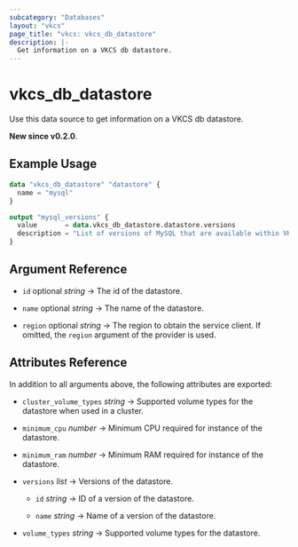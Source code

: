 ```yaml
---
subcategory: "Databases"
layout: "vkcs"
page_title: "vkcs: vkcs_db_datastore"
description: |-
  Get information on a VKCS db datastore.
---
```


# vkcs_db_datastore

Use this data source to get information on a VKCS db datastore.

**New since v0.2.0**.

## Example Usage

```terraform
data "vkcs_db_datastore" "datastore" {
  name = "mysql"
}

output "mysql_versions" {
  value       = data.vkcs_db_datastore.datastore.versions
  description = "List of versions of MySQL that are available within VKCS."
}
```

## Argument Reference
- `id` optional *string* &rarr;  The id of the datastore.

- `name` optional *string* &rarr;  The name of the datastore.

- `region` optional *string* &rarr;  The region to obtain the service client. If omitted, the `region` argument of the provider is used.


## Attributes Reference
In addition to all arguments above, the following attributes are exported:
- `cluster_volume_types` *string* &rarr;  Supported volume types for the datastore when used in a cluster.

- `minimum_cpu` *number* &rarr;  Minimum CPU required for instance of the datastore.

- `minimum_ram` *number* &rarr;  Minimum RAM required for instance of the datastore.

- `versions`  *list* &rarr;  Versions of the datastore.
  - `id` *string* &rarr;  ID of a version of the datastore.

  - `name` *string* &rarr;  Name of a version of the datastore.


- `volume_types` *string* &rarr;  Supported volume types for the datastore.


